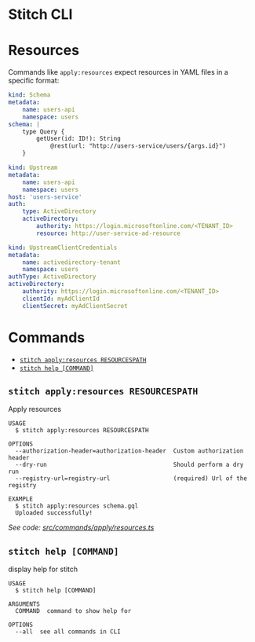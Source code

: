 # Stitch CLI

# Resources

Commands like `apply:resources` expect resources in YAML files in a specific format:

```yaml
kind: Schema
metadata:
    name: users-api
    namespace: users
schema: |
    type Query {
        getUser(id: ID!): String
            @rest(url: "http://users-service/users/{args.id}")
    }
```

```yaml
kind: Upstream
metadata:
    name: users-api
    namespace: users
host: 'users-service'
auth:
    type: ActiveDirectory
    activeDirectory:
        authority: https://login.microsoftonline.com/<TENANT_ID>
        resource: http://user-service-ad-resource
```

```yaml
kind: UpstreamClientCredentials
metadata:
    name: activedirectory-tenant
    namespace: users
authType: ActiveDirectory
activeDirectory:
    authority: https://login.microsoftonline.com/<TENANT_ID>
    clientId: myAdClientId
    clientSecret: myAdClientSecret
```

# Commands

<!-- commands -->

-   [`stitch apply:resources RESOURCESPATH`](#stitch-applyresources-resourcespath)
-   [`stitch help [COMMAND]`](#stitch-help-command)

## `stitch apply:resources RESOURCESPATH`

Apply resources

```
USAGE
  $ stitch apply:resources RESOURCESPATH

OPTIONS
  --authorization-header=authorization-header  Custom authorization header
  --dry-run                                    Should perform a dry run
  --registry-url=registry-url                  (required) Url of the registry

EXAMPLE
  $ stitch apply:resources schema.gql
  Uploaded successfully!
```

_See code: [src/commands/apply/resources.ts](https://github.com/Soluto/agogos/blob/master/src/commands/apply/resources.ts)_

## `stitch help [COMMAND]`

display help for stitch

```
USAGE
  $ stitch help [COMMAND]

ARGUMENTS
  COMMAND  command to show help for

OPTIONS
  --all  see all commands in CLI
```

<!-- commandsstop -->
